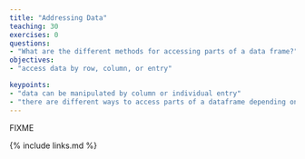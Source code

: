 ```yaml
---
title: "Addressing Data"
teaching: 30
exercises: 0
questions:
- "What are the different methods for accessing parts of a data frame?"
objectives:
- "access data by row, column, or entry"

keypoints:
- "data can be manipulated by column or individual entry"
- "there are different ways to access parts of a dataframe depending on the user's needs"
---
```

FIXME

{% include links.md %}